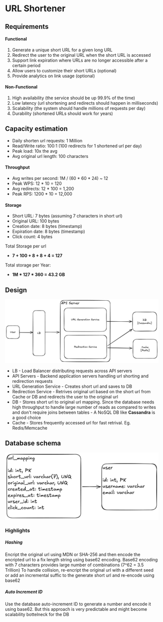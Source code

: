 # URL Shortener

## Requirements

#### Functional
1. Generate a unique short URL for a given long URL
2. Redirect the user to the original URL when the short URL is accessed
4. Support link expiration where URLs are no longer accessible after a certain period
3. Allow users to customize their short URLs (optional)
5. Provide analytics on link usage (optional)

#### Non-Functional
1. High availability (the service should be up 99.9% of the time)
2. Low latency (url shortening and redirects should happen in milliseconds)
3. Scalability (the system should handle millions of requests per day)
4. Durability (shortened URLs should work for years)

## Capacity estimation
- Daily shorten url requests: 1 Million
- Read/Write ratio: 100:1 (100 redirects for 1 shortened url per day)
- Peak load: 10x the avg
- Avg original url length: 100 characters

#### Throughput
- Avg writes per second: 1M / (60 * 60 * 24) ~ 12
- Peak WPS: 12 * 10 = 120
- Avg redirects: 12 * 100 = 1,200
- Peak RPS: 1200 * 10 = 12,000

#### Storage
- Short URL: 7 bytes (assuming 7 characters in short url)
- Original URL: 100 bytes
- Creation date: 8 bytes (timestamp)
- Expiration date: 8 bytes (timestamp)
- Click count: 4 bytes

Total Storage per url
- **7 + 100 + 8 + 8 + 4 = 127**

Total storage per Year: 
- **1M * 127 * 360 = 43.2 GB**

## Design
![architecture](./diagrams/architecture.png)

- LB - Load Balancer distributing requests across API servers
- API Servers - Backend application servers handling url shorting and redirection requests
- URL Generation Service - Creates short url and saves to DB
- Redirection Service - Retrives original url based on the short url from Cache or DB and redirects the user to the original url
- DB - Stores short url to original url mapping. Since the database needs high throughput to handle large number of reads as compared to writes and don't require joins between tables - A NoSQL DB like **Cassandra** is a good choice
- Cache - Stores frequently accessed url for fast retrival. Eg. Redis/Memcache

## Database schema
![db-schema](./diagrams/db-schema.png)

### Highlights

##### Hashing
Encript the original url using MDN or SHA-256 and then encode the encripted url to a fix length string using base62 encoding. Base62 encoding with 7 characters provides large number of combinations (7^62 = 3.5 Trillion)
To handle collision, re-encript the original url with a different seed or add an incremental suffic to the generate short url and re-encode using base62

##### Auto Increment ID
Use the database auto-increment ID to generate a number and encode it using base62. But this approach is very predictable and might become scalability bottelneck for the DB
